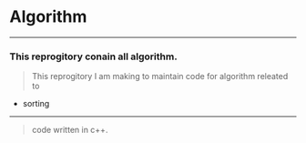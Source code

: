 # Algorithm
---
### This reprogitory conain all **algorithm**.
> This reprogitory I am making to maintain code for algorithm releated to
  - sorting
  
  
  ---
  > code written in c++.
